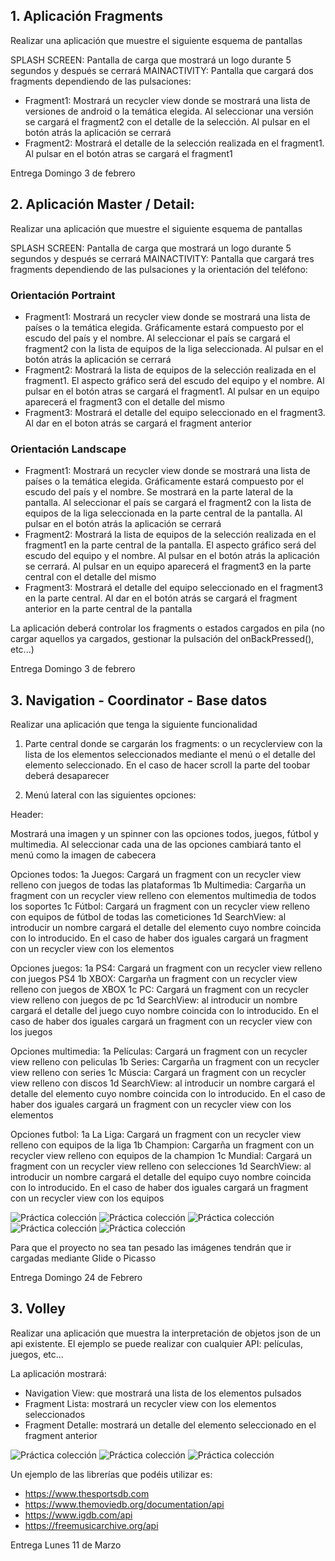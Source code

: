 ## 1. Aplicación Fragments

Realizar una aplicación que muestre el siguiente esquema de pantallas

SPLASH SCREEN: Pantalla de carga que mostrará un logo durante 5 segundos y después se cerrará
MAINACTIVITY: Pantalla que cargará dos fragments dependiendo de las pulsaciones:
- Fragment1: Mostrará un recycler view donde se mostrará una lista de versiones de android o la temática elegida. Al seleccionar una versión se cargará el fragment2 con el detalle de la selección. Al pulsar en el botón atrás la aplicación se cerrará
- Fragment2: Mostrará el detalle de la selección realizada en el fragment1. Al pulsar en el botón atras se cargará el fragment1

Entrega Domingo 3 de febrero

## 2. Aplicación Master / Detail: 

Realizar una aplicación que muestre el siguiente esquema de pantallas

SPLASH SCREEN: Pantalla de carga que mostrará un logo durante 5 segundos y después se cerrará
MAINACTIVITY: Pantalla que cargará tres fragments dependiendo de las pulsaciones y la orientación del teléfono:

### Orientación Portraint

- Fragment1: Mostrará un recycler view donde se mostrará una lista de países o la temática elegida. Gráficamente estará compuesto por el escudo del país y el nombre. Al seleccionar el país se cargará el fragment2 con la lista de equipos de la liga seleccionada. Al pulsar en el botón atrás la aplicación se cerrará
- Fragment2: Mostrará la lista de equipos de la selección realizada en el fragment1. El aspecto gráfico será del escudo del equipo y el nombre. Al pulsar en el botón atras se cargará el fragment1. Al pulsar en un equipo aparecerá el fragment3 con el detalle del mismo
- Fragment3: Mostrará el detalle del equipo seleccionado en el fragment3. Al dar en el boton atrás se cargará el fragment anterior

### Orientación Landscape

- Fragment1: Mostrará un recycler view donde se mostrará una lista de países o la temática elegida. Gráficamente estará compuesto por el escudo del país y el nombre. Se mostrará en la parte lateral de la pantalla. Al seleccionar el país se cargará el fragment2 con la lista de equipos de la liga seleccionada en la parte central de la pantalla. Al pulsar en el botón atrás la aplicación se cerrará
- Fragment2: Mostrará la lista de equipos de la selección realizada en el fragment1 en la parte central de la pantalla. El aspecto gráfico será del escudo del equipo y el nombre. Al pulsar en el botón atrás la aplicación se cerrará. Al pulsar en un equipo aparecerá el fragment3 en la parte central con el detalle del mismo
- Fragment3: Mostrará el detalle del equipo seleccionado en el fragment3 en la parte central. Al dar en el botón atrás se cargará el fragment anterior en la parte central de la pantalla

La aplicación deberá controlar los fragments o estados cargados en pila (no cargar aquellos ya cargados, gestionar la pulsación del onBackPressed(), etc...)

Entrega Domingo 3 de febrero

## 3. Navigation - Coordinator - Base datos

Realizar una aplicación que tenga la siguiente funcionalidad
1. Parte central donde se cargarán los fragments: o un recyclerview con la lista de los elementos seleccionados mediante el menú o el detalle del elemento seleccionado. En el caso de hacer scroll la parte del toobar deberá desaparecer

2. Menú lateral con las siguientes opciones:

Header:

Mostrará una imagen y un spinner con las opciones todos, juegos, fútbol y multimedia. Al seleccionar cada una de las opciones cambiará tanto el menú como la imagen de cabecera

Opciones todos:
1a Juegos: Cargará un fragment con un recycler view relleno con juegos de todas las plataformas
1b Multimedia: Cargarña un fragment con un recycler view relleno con elementos multimedia de todos los soportes
1c Fútbol: Cargará un fragment con un recycler view relleno con equipos de fútbol de todas las cometiciones 
1d SearchView: al introducir un nombre cargará el detalle del elemento cuyo nombre coincida con lo introducido. En el caso de haber dos iguales cargará un fragment con un recycler view con los elementos

Opciones juegos:
1a PS4: Cargará un fragment con un recycler view relleno con juegos PS4
1b XBOX: Cargarña un fragment con un recycler view relleno con juegos de XBOX
1c PC: Cargará un fragment con un recycler view relleno con juegos de pc
1d SearchView: al introducir un nombre cargará el detalle del juego cuyo nombre coincida con lo introducido. En el caso de haber dos iguales cargará un fragment con un recycler view con los juegos

Opciones multimedia:
1a Películas: Cargará un fragment con un recycler view relleno con peliculas
1b Series: Cargarña un fragment con un recycler view relleno con series
1c Múscia: Cargará un fragment con un recycler view relleno con discos
1d SearchView: al introducir un nombre cargará el detalle del elemento cuyo nombre coincida con lo introducido. En el caso de haber dos iguales cargará un fragment con un recycler view con los elementos

Opciones futbol:
1a La Liga: Cargará un fragment con un recycler view relleno con equipos de la liga
1b Champion: Cargarña un fragment con un recycler view relleno con equipos de la champion
1c Mundial: Cargará un fragment con un recycler view relleno con selecciones
1d SearchView: al introducir un nombre cargará el detalle del equipo cuyo nombre coincida con lo introducido. En el caso de haber dos iguales cargará un fragment con un recycler view con los equipos

![Práctica colección](https://github.com/DevelopSys/clasepmdm/blob/master/practicas/coleccion1.png "Práctica colección")
![Práctica colección](https://github.com/DevelopSys/clasepmdm/blob/master/practicas/coleccion2.png "Práctica colección")
![Práctica colección](https://github.com/DevelopSys/clasepmdm/blob/master/practicas/coleccion3.png "Práctica colección")
![Práctica colección](https://github.com/DevelopSys/clasepmdm/blob/master/practicas/coleccion4.png "Práctica colección")
![Práctica colección](https://github.com/DevelopSys/clasepmdm/blob/master/practicas/coleccion5.png "Práctica colección")

Para que el proyecto no sea tan pesado las imágenes tendrán que ir cargadas mediante Glide o Picasso

Entrega Domingo 24 de Febrero

## 3. Volley

Realizar una aplicación que muestra la interpretación de objetos json de un api existente. El ejemplo se puede realizar con cualquier API: películas, juegos, etc...

La aplicación mostrará:

- Navigation View: que mostrará una lista de los elementos pulsados
- Fragment Lista: mostrará un recycler view con los elementos seleccionados
- Fragment Detalle: mostrará un detalle del elemento seleccionado en el fragment anterior

![Práctica colección](https://github.com/DevelopSys/clasepmdm/blob/master/practicas/volley1.png "Práctica colección")
![Práctica colección](https://github.com/DevelopSys/clasepmdm/blob/master/practicas/volley2.png "Práctica colección")
![Práctica colección](https://github.com/DevelopSys/clasepmdm/blob/master/practicas/volley3.png "Práctica colección")

Un ejemplo de las librerías que podéis utilizar es:
- https://www.thesportsdb.com
- https://www.themoviedb.org/documentation/api
- https://www.igdb.com/api
- https://freemusicarchive.org/api

Entrega Lunes 11 de Marzo
